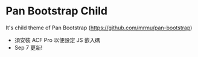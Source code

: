 # Pan Bootstrap Child
It's child theme of Pan Bootstrap (https://github.com/mrmu/pan-bootstrap)

* 須安裝 ACF Pro 以便設定 JS 嵌入碼
* Sep 7 更新!
